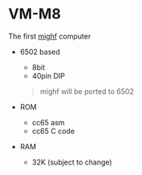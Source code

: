 # VM-M8
The first [mighf](https://github.com/oakymacintosh/mighf) computer

- 6502 based
    - 8bit
    - 40pin DIP
    > mighf will be ported to 6502

- ROM
    - cc65 asm
    - cc65 C code

- RAM
    - 32K (subject to change)
